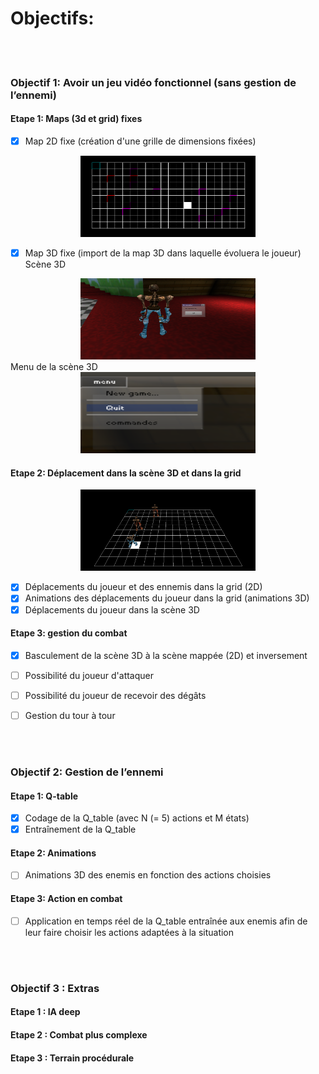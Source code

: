 # Objectifs:

</br></br>


### Objectif 1: Avoir un jeu vidéo fonctionnel (sans gestion de l’ennemi)

#### Etape 1: Maps (3d et grid) fixes
- [x] Map 2D fixe (création d'une grille de dimensions fixées)
<div style="text-align:center"><img src="./../projet/code_projet/data/screenshots/gridMapping.png" width="280" height="130"></div>



- [x] Map 3D fixe (import de la map 3D dans laquelle évoluera le joueur)
Scène 3D
<div style="text-align:center"><img src="./../projet/code_projet/data/screenshots/scene3D.png" width="280" height="130"></div>
Menu de la scène 3D
<div style="text-align:center"><img src="./../projet/code_projet/data/screenshots/menuScene3D.png" width="280" height="130"></div>

#### Etape 2: Déplacement dans la scène 3D et dans la grid

<div style="text-align:center"><img src="./../projet/code_projet/data/screenshots/animDeplacements.png" width="280" height="130"></div>


- [x] Déplacements du joueur et des ennemis dans la grid (2D)
- [x] Animations des déplacements du joueur dans la grid (animations 3D)
- [x] Déplacements du joueur dans la scène 3D

#### Etape 3: gestion du combat
- [x] Basculement de la scène 3D à la scène mappée (2D) et inversement
- [ ] Possibilité du joueur d'attaquer
- [ ] Possibilité du joueur de recevoir des dégâts
- [ ] Gestion du tour à tour



</br></br>


### Objectif 2: Gestion de l’ennemi

#### Etape 1: Q-table
- [x] Codage de la Q_table (avec N (= 5) actions et M états)
- [x] Entraînement de la Q_table

#### Etape 2: Animations
- [ ] Animations 3D des enemis en fonction des actions choisies

#### Etape 3: Action en combat
- [ ] Application en temps réel de la Q_table entraînée aux enemis afin de leur faire choisir les actions adaptées à la situation


</br></br>


### Objectif 3 : Extras

#### Etape 1 : IA deep

#### Etape 2 : Combat plus complexe

#### Etape 3 : Terrain procédurale
